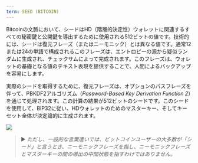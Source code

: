 ```yaml
---
term: SEED (BITCOIN)
---
```


Bitcoinの文脈において、シードはHD（階層的決定性）ウォレットに関連するすべての秘密鍵と公開鍵を導出するために使用される512ビットの値です。技術的には、シードは復元フレーズ（またはニーモニック）とは異なる値です。通常12または24の単語で構成されるこのフレーズは、エントロピーの源から疑似ランダムに生成され、チェックサムによって完成されます。このフレーズは、ウォレットの基礎となる値のテキスト表現を提供することで、人間によるバックアップを容易にします。

実際のシードを取得するために、復元フレーズは、オプションのパスフレーズを伴って、PBKDF2アルゴリズム（*Password-Based Key Derivation Function 2*）を通じて処理されます。この計算の結果が512ビットのシードです。このシードを使用して、BIP32に従い、HDウォレットのためのマスターキー、そしてキーセット全体が決定論的に生成されます。

![](../../dictionnaire/assets/31.png)

> ► *ただし、一般的な言葉遣いでは、ビットコインユーザーの大多数が「シード」と言うとき、ニーモニックフレーズを指し、ニーモニックフレーズとマスターキーの間の導出の中間状態を指すわけではありません。*